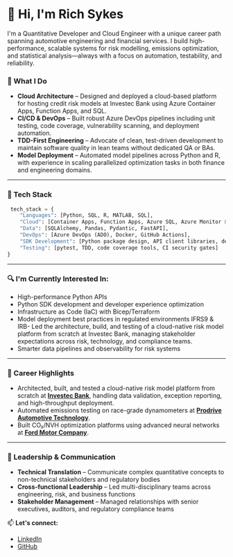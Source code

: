 # 👋 Hi, I'm Rich Sykes

I'm a Quantitative Developer and Cloud Engineer with a unique career path spanning automotive engineering and financial services. I build high-performance, scalable systems for risk modelling, emissions optimization, and statistical analysis—always with a focus on automation, testability, and reliability.

### 🚀 What I Do
- **Cloud Architecture** – Designed and deployed a cloud-based platform for hosting credit risk models at Investec Bank  using Azure Container Apps, Function Apps, and SQL.
- **CI/CD & DevOps** – Built robust Azure DevOps pipelines including unit testing, code coverage, vulnerability scanning, and deployment automation.
- **TDD-First Engineering** – Advocate of clean, test-driven development to maintain software quality in lean teams without dedicated QA or BAs.
- **Model Deployment** – Automated model pipelines across Python and R, with experience in scaling parallelized optimization tasks in both finance and engineering domains.

---
### 🧰 Tech Stack
```python
 tech_stack = { 
    "Languages": [Python, SQL, R, MATLAB, SQL],
    "Cloud": [Container Apps, Function Apps, Azure SQL, Azure Monitor & DevOps],
    "Data": [SQLAlchemy, Pandas, Pydantic, FastAPI],
    "DevOps": [Azure DevOps (ADO), Docker, GitHub Actions],
    "SDK Development": [Python package design, API client libraries, developer tooling],
    "Testing": [pytest, TDD, code coverage tools, CI security gates]
}
```
---
### 🔍 I'm Currently Interested In:
- High-performance Python APIs
- Python SDK development and developer experience optimization
- Infrastructure as Code (IaC) with Bicep/Terraform
- Model deployment best practices in regulated environments IFRS9 & IRB- Led the architecture, build, and testing of a cloud-native risk model platform from scratch at Investec Bank, managing stakeholder expectations across risk, technology, and compliance teams.
- Smarter data pipelines and observability for risk systems

---
### 🔦 Career Highlights
- Architected, built, and tested a cloud-native risk model platform from scratch at [**Investec Bank**](https://www.investec.com/), handling data validation, exception reporting, and high-throughput deployment.
- Automated emissions testing on race-grade dynamometers at [**Prodrive Automotive Technology**](https://www.prodrive.com).
- Built CO₂/NVH optimization platforms using advanced neural networks at [**Ford Motor Company**](https://www.ford.co.uk).

---
### 👥 Leadership & Communication
- **Technical Translation** – Communicate complex quantitative concepts to non-technical stakeholders and regulatory bodies
- **Cross-functional Leadership** – Led multi-disciplinary teams across engineering, risk, and business functions
- **Stakeholder Management** – Managed relationships with senior executives, auditors, and regulatory compliance teams

📫 **Let's connect:**  
- [LinkedIn](https://uk.linkedin.com/in/richsykes)
- [GitHub](https://github.com/rich-sykes)
